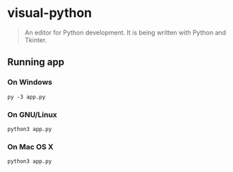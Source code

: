 # visual-python

> An editor for Python development.
It is being written with Python and Tkinter.

## Running app

### On Windows

```shell
py -3 app.py
```

### On GNU/Linux

```shell
python3 app.py
```

### On Mac OS X

```shell
python3 app.py
```
